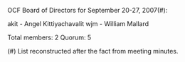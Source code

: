 OCF Board of Directors for September 20-27, 2007(#):

akit - Angel Kittiyachavalit
wjm - William Mallard

Total members: 2
Quorum: 5

(#) List reconstructed after the fact from meeting minutes.
